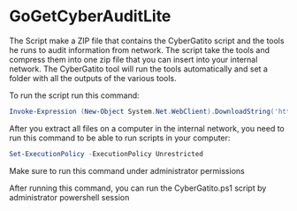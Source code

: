 # GoGetCyberAuditLite
The Script make a ZIP file that contains the CyberGatito script and the tools he runs to audit information from network.
The script take the tools and compress them into one zip file that you can insert into your internal network.
The CyberGatito tool will run the tools automatically and set a folder with all the outputs of the various tools.

To run the script run this command:
```powershell
Invoke-Expression (New-Object System.Net.WebClient).DownloadString('https://raw.githubusercontent.com/maros17/GoGetCyberAuditLite/main/MakePackage.ps1')
```

After you extract all files on a computer in the internal network, you need to run this command to be able to run scripts in your computer:
```powershell
Set-ExecutionPolicy -ExecutionPolicy Unrestricted
```
Make sure to run this command under administrator permissions

After running this command, you can run the CyberGatito.ps1 script by administrator powershell session
